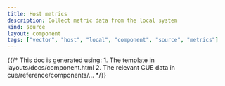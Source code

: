 ```yaml
---
title: Host metrics
description: Collect metric data from the local system
kind: source
layout: component
tags: ["vector", "host", "local", "component", "source", "metrics"]
---
```


{{/* This doc is generated using:
     1. The template in layouts/docs/component.html
     2. The relevant CUE data in cue/reference/components/... */}}
